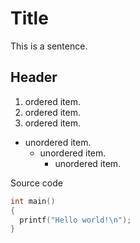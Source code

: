 # Title #

This is a sentence.

## Header ##

1. ordered item.
2. ordered item.
3. ordered item.

* unordered item.
  * unordered item.
    * unordered item.

Source code

```C
int main()
{
  printf("Hello world!\n");
}
```

